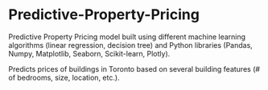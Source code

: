 # Predictive-Property-Pricing
Predictive Property Pricing model built using different machine learning algorithms (linear regression, decision tree) and Python libraries (Pandas, Numpy, Matplotlib, Seaborn, Scikit-learn, Plotly).

Predicts prices of buildings in Toronto based on several building features (# of bedrooms, size, location, etc.).
